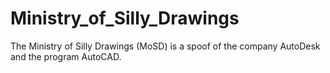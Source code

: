 # Ministry_of_Silly_Drawings
The Ministry of Silly Drawings (MoSD) is a spoof of the company AutoDesk and the program AutoCAD.

